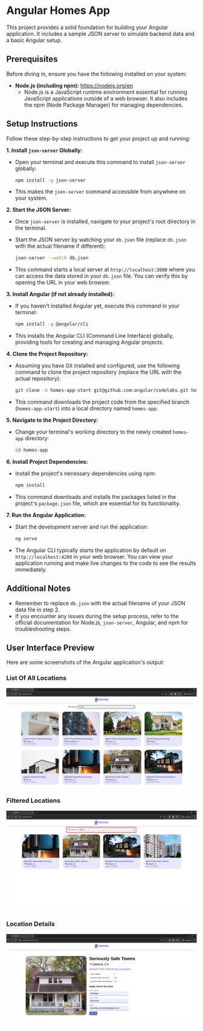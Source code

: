 # Angular Homes App

This project provides a solid foundation for building your Angular application. It includes a sample JSON server to simulate backend data and a basic Angular setup.

## Prerequisites

Before diving in, ensure you have the following installed on your system:

- **Node.js (including npm):** <https://nodejs.org/en>
  - Node.js is a JavaScript runtime environment essential for running JavaScript applications outside of a web browser. It also includes the npm (Node Package Manager) for managing dependencies.

## Setup Instructions

Follow these step-by-step instructions to get your project up and running:

**1. Install `json-server` Globally:**

- Open your terminal and execute this command to install `json-server` globally:

  ```bash
  npm install -g json-server
  ```

- This makes the `json-server` command accessible from anywhere on your system.

**2. Start the JSON Server:**

- Once `json-server` is installed, navigate to your project's root directory in the terminal.
- Start the JSON server by watching your `db.json` file (replace `db.json` with the actual filename if different):

  ```bash
  json-server --watch db.json
  ```

- This command starts a local server at `http://localhost:3000` where you can access the data stored in your `db.json` file. You can verify this by opening the URL in your web browser.

**3. Install Angular (if not already installed):**

- If you haven't installed Angular yet, execute this command in your terminal:

  ```bash
  npm install -g @angular/cli
  ```

- This installs the Angular CLI (Command Line Interface) globally, providing tools for creating and managing Angular projects.

**4. Clone the Project Repository:**

- Assuming you have Git installed and configured, use the following command to clone the project repository (replace the URL with the actual repository):

  ```bash
  git clone -b homes-app-start git@github.com:angular/codelabs.git homes-app
  ```

- This command downloads the project code from the specified branch (`homes-app-start`) into a local directory named `homes-app`.

**5. Navigate to the Project Directory:**

- Change your terminal's working directory to the newly created `homes-app` directory:

  ```bash
  cd homes-app
  ```

**6. Install Project Dependencies:**

- Install the project's necessary dependencies using npm:

  ```bash
  npm install
  ```

- This command downloads and installs the packages listed in the project's `package.json` file, which are essential for its functionality.

**7. Run the Angular Application:**

- Start the development server and run the application:

  ```bash
  ng serve
  ```

- The Angular CLI typically starts the application by default on `http://localhost:4200` in your web browser. You can view your application running and make live changes to the code to see the results immediately.

## Additional Notes

- Remember to replace `db.json` with the actual filename of your JSON data file in step 2.
- If you encounter any issues during the setup process, refer to the official documentation for Node.js, `json-server`, Angular, and npm for troubleshooting steps.

## User Interface Preview

Here are some screenshots of the Angular application's output:

### List Of All Locations

![List of all locations](screenshots/locations-list.png)

### Filtered Locations

![Filtered locations](screenshots/locations-filtered.png)

### Location Details

![Location details](screenshots/location-info.png)
